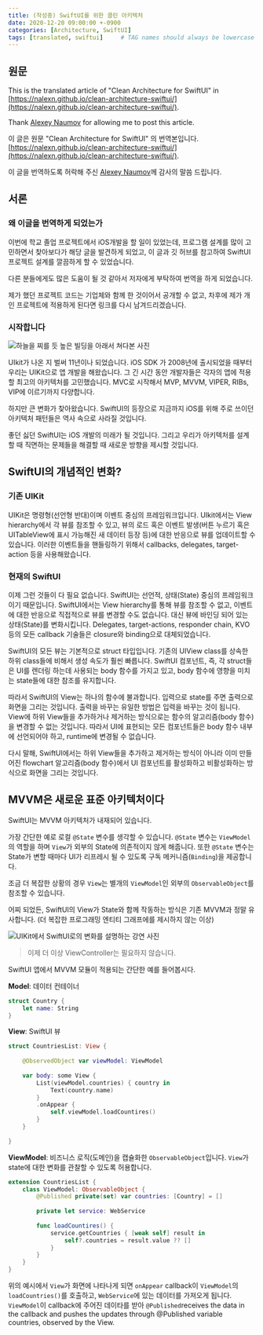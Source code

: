 ```yaml
---
title: (작성중) SwiftUI를 위한 클린 아키텍처
date: 2020-12-20 09:00:00 +-0900
categories: [Architecture, SwiftUI]
tags: [translated, swiftui]     # TAG names should always be lowercase
---
```


## 원문

This is the translated article of "Clean Architecture for SwiftUI" in [https://nalexn.github.io/clean-architecture-swiftui/](https://nalexn.github.io/clean-architecture-swiftui/).  

Thank [Alexey Naumov](https://github.com/nalexn) for allowing me to post this article.  

이 글은 원문 "Clean Architecture for SwiftUI" 의 번역본입니다.  [https://nalexn.github.io/clean-architecture-swiftui/](https://nalexn.github.io/clean-architecture-swiftui/).  

이 글을 번역하도록 허락해 주신 [Alexey Naumov](https://github.com/nalexn)께 감사의 말씀 드립니다.  

## 서론

### 왜 이글을 번역하게 되었는가

이번에 학교 졸업 프로젝트에서 iOS개발을 할 일이 있었는데, 프로그램 설계를 많이 고민하면서 찾아보다가 해당 글을 발견하게 되었고, 이 글과 깃 허브를 참고하여 SwiftUI 프로젝트 설계를 깔끔하게 할 수 있었습니다.

다른 분들에게도 많은 도움이 될 것 같아서 저자에게 부탁하여 번역을 하게 되었습니다.

제가 했던 프로젝트 코드는 기업체와 함께 한 것이어서 공개할 수 없고, 차후에 제가 개인 프로젝트에 적용하게 된다면 링크를 다시 남겨드리겠습니다.

### 시작합니다

![하늘을 찌를 듯 높은 빌딩을 아래서 쳐다본 사진](https://nalexn.github.io/assets/img/clean_swiftui_01.jpg)

UIkit가 나온 지 벌써 11년이나 되었습니다. iOS SDK 가 2008년에 출시되었을 때부터 우리는 UIKit으로 앱 개발을 해왔습니다. 그 긴 시간 동안 개발자들은 각자의 앱에 적용할 최고의 아키텍처를 고민했습니다. MVC로 시작해서 MVP, MVVM, VIPER, RIBs, VIP에 이르기까지 다양합니다.

하지만 큰 변화가 찾아왔습니다. SwiftUI의 등장으로 지금까지 iOS를 위해 주로 쓰이던 아키텍처 패턴들은 역사 속으로 사라질 것입니다.

좋던 싫던 SwiftUI는 iOS 개발의 미래가 될 것입니다. 그리고 우리가 아키텍처를 설계할 때 직면하는 문제들을 해결할 때 새로운 방향을 제시할 것입니다.  

## SwiftUI의 개념적인 변화?

### 기존 UIKit

UIKit은 명령형(선언형 반대)이며 이벤트 중심의 프레임워크입니다. UIkit에서는 View hierarchy에서 각 뷰를 참조할 수 있고, 뷰의 로드 혹은 이벤트 발생(버튼 누르기 혹은 UITableView에 표시 가능해진 새 데이터 등장 등)에 대한 반응으로 뷰를 업데이트할 수 있습니다. 이러한 이벤트들을 핸들링하기 위해서 callbacks, delegates, target-action 등을 사용해왔습니다.  

### 현재의 SwiftUI

이제 그런 것들이 다 필요 없습니다. SwiftUI는 선언적, 상태(State) 중심의 프레임워크이기 때문입니다. SwiftUI에서는 View hierarchy를 통해 뷰를 참조할 수 없고, 이벤트에 대한 반응으로 직접적으로 뷰를 변경할 수도 없습니다. 대신 뷰에 바인딩 되어 있는 상태(State)를 변화시킵니다. Delegates, target-actions, responder chain, KVO 등의 모든 callback 기술들은 closure와 binding으로 대체되었습니다.

SwiftUI의 모든 뷰는 기본적으로 struct 타입입니다. 기존의 UIView class를 상속한 하위 class들에 비해서 생성 속도가 훨씬 빠릅니다. SwiftUI 컴포넌트, 즉, 각 struct들은 UI를 렌더링 하는데 사용되는 body 함수를 가지고 있고, body 함수에 영향을 미치는 state들에 대한 참조를 유지합니다.

따라서 SwiftUI의 View는 하나의 함수에 불과합니다. 입력으로 state를 주면 출력으로 화면을 그리는 것입니다. 출력을 바꾸는 유일한 방법은 입력을 바꾸는 것이 됩니다. View에 하위 View들을 추가하거나 제거하는 방식으로는 함수의 알고리즘(body 함수)을 변경할 수 없는 것입니다. 따라서 UI에 표현되는 모든 컴포넌트들은 body 함수 내부에 선언되어야 하고, runtime에 변경될 수 없습니다.  

다시 말해, SwiftUI에서는 하위 View들을 추가하고 제거하는 방식이 아니라 이미 만들어진 flowchart 알고리즘(body 함수)에서 UI 컴포넌트를 활성화하고 비활성화하는 방식으로 화면을 그리는 것입니다.  

## MVVM은 새로운 표준 아키텍처이다

SwiftUI는 MVVM 아키텍처가 내재되어 있습니다.

가장 간단한 예로 로컬 ```@State``` 변수를 생각할 수 있습니다. ```@State``` 변수는 ```ViewModel```의 역할을 하며 ```View```가 외부의 State에 의존적이지 않게 해줍니다. 또한 ```@State``` 변수는 State가 변할 때마다 UI가 리프레시 될 수 있도록 구독 메커니즘(```Binding```)을 제공합니다.

조금 더 복잡한 상황의 경우 ```View```는 별개의 ```ViewModel```인 외부의 ```ObservableObject```를 참조할 수 있습니다.

어찌 되었든, SwiftUI의 View가 State와 함께 작동하는 방식은 기존 MVVM과 정말 유사합니다. (더 복잡한 프로그래밍 엔티티 그래프에를 제시하지 않는 이상)

![UIKit에서 SwiftUI로의 변화를 설명하는 강연 사진](https://nalexn.github.io/assets/img/clean_swiftui_03.jpg)
> 이제 더 이상 ViewController는 필요하지 않습니다.

SwiftUI 앱에서 MVVM 모듈이 적용되는 간단한 예를 들어봅시다.

**Model**: 데이터 컨테이너

``` swift
struct Country {
    let name: String
}
```

**View**: SwiftUI 뷰

``` swift
struct CountriesList: View {
    
    @ObservedObject var viewModel: ViewModel
    
    var body: some View {
        List(viewModel.countries) { country in
            Text(country.name)
        }
        .onAppear {
            self.viewModel.loadCountires()
        }
    }
    
}
```

**ViewModel**: 비즈니스 로직(도메인)을 캡슐화한 ```ObservableObject```입니다. ```View```가 state에 대한 변화를 관찰할 수 있도록 허용합니다.

``` swift
extension CountriesList {
    class ViewModel: ObservableObject {
        @Published private(set) var countries: [Country] = []
        
        private let service: WebService
        
        func loadCountires() {
            service.getCountries { [weak self] result in
                self?.countries = result.value ?? []
            }
        }
    }
}
```

위의 예시에서 ```View```가 화면에 나타나게 되면 ```onAppear``` callback이 ```ViewModel```의 ```loadCountries()```를 호출하고, ```WebService```에 있는 데이터를 가져오게 됩니다. ```ViewModel```이 callback에 주어진 데이타를 받아 ```@Published```receives the data in the callback and pushes the updates through @Published variable countries, observed by the View.